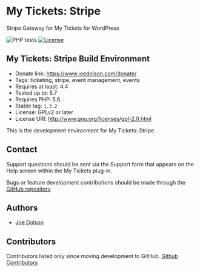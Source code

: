 # My Tickets: Stripe

Stripe Gateway for My Tickets for WordPress

![PHP tests](https://github.com/joedolson/my-tickets-stripe/workflows/PHP%20tests/badge.svg) [![License](https://img.shields.io/badge/license-GPL--2.0%2B-green.svg)](https://www.gnu.org/license/gpl-2.0.html)

## My Tickets: Stripe Build Environment

* Donate link: https://www.joedolson.com/donate/
* Tags: ticketing, stripe, event management, events
* Requires at least: 4.4
* Tested up to: 5.7
* Requires PHP: 5.6
* Stable tag: `1.3.2`
* License: GPLv2 or later
* License URI: http://www.gnu.org/licenses/gpl-2.0.html

This is the development environment for My Tickets: Stripe.

## Contact

Support questions should be sent via the Support form that appears on the Help screen within the My Tickets plug-in.

Bugs or feature development contributions should be made through the [GitHub repository](https://github.com/joedolson/my-tickets-stripe/issues)

## Authors

* [Joe Dolson](https://www.joedolson.com)

## Contributors

Contributors listed only since moving development to GitHub. [Github Contributors](https://github.com/joedolson/my-tickets-stripe/graphs/contributors)
